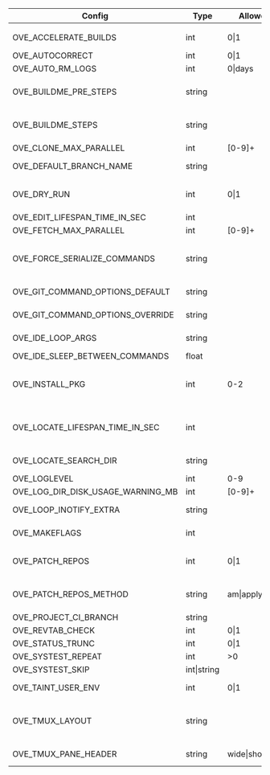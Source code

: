 | Config                              | Type           | Allowed           | Affect                                  | Description                                                                        | Default value
|-|-|-|-|-|-|
|                                     |                |
| OVE_ACCELERATE_BUILDS               | int           | 0\|1               | all-build-commands                     | prefix build acceleration tools (ccache/icecream) to PATH                          | 0                                           |
| OVE_AUTOCORRECT                     | int           | 0\|1               | all                                    | auto correct commands                                                              | 0                                           |
| OVE_AUTO_RM_LOGS                    | int           | 0\|days            | all                                    | automatically remove OVE logs                                                      | 0                                           |
| OVE_BUILDME_PRE_STEPS               | string        |                    | buildme buildme-parallel               | project step(s) to run without build order considerations                          | bootstrap                                   |
| OVE_BUILDME_STEPS                   | string        |                    | buildme buildme-parallel               | project step(s) to run                                                             | configure build install                     |
| OVE_CLONE_MAX_PARALLEL              | int           | [0-9]+             | fetch                                  | max number of 'git clone' to run in parallel                                       | 0                                           |
| OVE_DEFAULT_BRANCH_NAME             | string        |                    | add-repo unittest                      | default branch name                                                                | main                                        |
| OVE_DRY_RUN                         | int           | 0\|1               | all-build-commands systest             | dry-run                                                                            | 0                                           |
| OVE_EDIT_LIFESPAN_TIME_IN_SEC       | int           |                    | emacs vi                               | cache ls-files and ls-modified-files                                               | 30                                          |
| OVE_FETCH_MAX_PARALLEL              | int           | [0-9]+             | fetch                                  | max number of 'git fetch' to run in parallel                                       | 0                                           |
| OVE_FORCE_SERIALIZE_COMMANDS        | string        |                    | all-parallel-build-commands            | force OVE to serialize one or more project steps                                   |                                             |
| OVE_GIT_COMMAND_OPTIONS_DEFAULT     | string        |                    | all commands                           | semi-colon separated list of git command options (defaults)                        | run list-git-command-options                |
| OVE_GIT_COMMAND_OPTIONS_OVERRIDE    | string        |                    | all commands                           | semi-colon separated list of git command options (overrides)                       |                                             |
| OVE_IDE_LOOP_ARGS                   | string        |                    | ide                                    | semi-colon separated list of arguments to 'ove-loop' to launch                     | 3600 0 0 fetch;60 1 0 ahead;3600 0 0 news   |
| OVE_IDE_SLEEP_BETWEEN_COMMANDS      | float         |                    | ide                                    | sleep between each command                                                         | 0.5                                         |
| OVE_INSTALL_PKG                     | int           | 0-2                | buildme buildme-parallel install-pkg   | skip (=0), install (=1) or prompt (=2) packages                                    | 2                                           |
| OVE_LOCATE_LIFESPAN_TIME_IN_SEC     | int           |                    | cd forowel locate locate-all refresh   | local OVE workspace cache lifespan                                                 | 86400                                       |
| OVE_LOCATE_SEARCH_DIR               | string        |                    | locate                                 | where to search for OVE workspaces (only if 'locate' is unavailable)               | ${HOME}                                     |
| OVE_LOGLEVEL                        | int           | 0-9                | all                                    | set a specific log level                                                           | 1                                           |
| OVE_LOG_DIR_DISK_USAGE_WARNING_MB   | int           | [0-9]+             | all                                    | threshold when logs take too much space                                            | 100                                         |
| OVE_LOOP_INOTIFY_EXTRA              | string        |                    | loop                                   | semi-colon separated list of additional files/directories to watch using inotify   |                                             |
| OVE_MAKEFLAGS                       | int           |                    | all-build-commands                     | passed on to 'make' based build systems through MAKEFLAGS                          | -j${getconf _NPROCESSORS_ONLN}              |
| OVE_PATCH_REPOS                     | int           | 0\|1               | patch-repo pull source                 | if set, use OVE_PATCH_REPOS_METHOD to apply patches                                | 1                                           |
| OVE_PATCH_REPOS_METHOD              | string        | am\|apply\|auto    | patch-repo pull source                 | patch method                                                                       | apply                                       |
| OVE_PROJECT_CI_BRANCH               | string        |                    | log                                    | branch to use for 'ove log'                                                        | origin/${OVE_DEFAULT_BRANCH_NAME}           |
| OVE_REVTAB_CHECK                    | int           | 0\|1               | all                                    | keep repos in-sync with 'revtab'                                                   | 1                                           |
| OVE_STATUS_TRUNC                    | int           | 0\|1               | status                                 | truncate output to fit terminal                                                    | 1                                           |
| OVE_SYSTEST_REPEAT                  | int           | >0                 | systest                                | repeat tests                                                                       | 1                                           |
| OVE_SYSTEST_SKIP                    | int\|string   |                    | systest                                | skip every nth test or specific tests                                              | 1                                           |
| OVE_TAINT_USER_ENV                  | int           | 0\|1               | user's env                             | taint user's PATH/LD_LIBRARY_PATH/PKG_CONFIG/MAKEFLAGS                             | 1                                           |
| OVE_TMUX_LAYOUT                     | string        |                    | less-lastlog loop run tail-lastlog     | tmux layout to use when launching new panes                                        | tiled                                       |
| OVE_TMUX_PANE_HEADER                | string        | wide\|short\|off   | fzf loop run                           | header style for tmux panes                                                        | short                                       |
